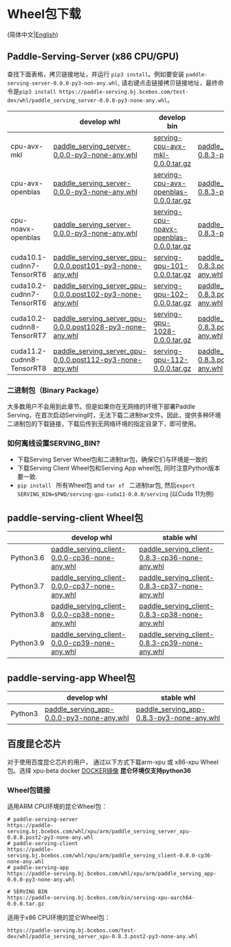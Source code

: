 # Wheel包下载

(简体中文|[English](./Latest_Packages_EN.md))

## Paddle-Serving-Server (x86 CPU/GPU)

查找下面表格，拷贝链接地址，并运行 `pip3 install`。例如要安装 `paddle-serving-server-0.0.0-py3-non-any.whl`, 请右键点击链接拷贝链接地址，最终命令是`pip3 install https://paddle-serving.bj.bcebos.com/test-dev/whl/paddle_serving_server-0.0.0-py3-none-any.whl`。

|                           | develop whl                                                                                                                                                              | develop bin                                                                                                                             | stable whl                                                                                                                                                               | stable bin                                                                                                                              |
|---------------------------|--------------------------------------------------------------------------------------------------------------------------------------------------------------------------|-----------------------------------------------------------------------------------------------------------------------------------------|--------------------------------------------------------------------------------------------------------------------------------------------------------------------------|-----------------------------------------------------------------------------------------------------------------------------------------|
| cpu-avx-mkl               | [paddle_serving_server-0.0.0-py3-none-any.whl ](https://paddle-serving.bj.bcebos.com/test-dev/whl/paddle_serving_server-0.0.0-py3-none-any.whl)                          | [serving-cpu-avx-mkl-0.0.0.tar.gz](https://paddle-serving.bj.bcebos.com/test-dev/bin/serving-cpu-avx-mkl-0.0.0.tar.gz)                  | [paddle_serving_server-0.8.3-py3-none-any.whl ](https://paddle-serving.bj.bcebos.com/test-dev/whl/paddle_serving_server-0.8.3-py3-none-any.whl)                          | [serving-cpu-avx-mkl-0.8.3.tar.gz](https://paddle-serving.bj.bcebos.com/test-dev/bin/serving-cpu-avx-mkl-0.8.3.tar.gz)                  |
| cpu-avx-openblas          | [paddle_serving_server-0.0.0-py3-none-any.whl ](https://paddle-serving.bj.bcebos.com/test-dev/whl/paddle_serving_server-0.0.0-py3-none-any.whl)                          | [serving-cpu-avx-openblas-0.0.0.tar.gz](https://paddle-serving.bj.bcebos.com/test-dev/bin/serving-cpu-avx-openblas-0.0.0.tar.gz)        | [paddle_serving_server-0.8.3-py3-none-any.whl ](https://paddle-serving.bj.bcebos.com/test-dev/whl/paddle_serving_server-0.8.3-py3-none-any.whl)                          | [serving-cpu-avx-openblas-0.8.3.tar.gz](https://paddle-serving.bj.bcebos.com/test-dev/bin/serving-cpu-avx-openblas-0.8.3.tar.gz)        |
| cpu-noavx-openblas        | [paddle_serving_server-0.0.0-py3-none-any.whl ](https://paddle-serving.bj.bcebos.com/test-dev/whl/paddle_serving_server-0.0.0-py3-none-any.whl)                          | [ serving-cpu-noavx-openblas-0.0.0.tar.gz ]( https://paddle-serving.bj.bcebos.com/test-dev/bin/serving-cpu-noavx-openblas-0.0.0.tar.gz) | [paddle_serving_server-0.8.3-py3-none-any.whl ](https://paddle-serving.bj.bcebos.com/test-dev/whl/paddle_serving_server-0.8.3-py3-none-any.whl)                          | [serving-cpu-noavx-openblas-0.8.3.tar.gz]( https://paddle-serving.bj.bcebos.com/test-dev/bin/serving-cpu-noavx-openblas-0.8.3.tar.gz) |
| cuda10.1-cudnn7-TensorRT6 | [paddle_serving_server_gpu-0.0.0.post101-py3-none-any.whl ](https://paddle-serving.bj.bcebos.com/test-dev/whl/paddle_serving_server_gpu-0.0.0.post101-py3-none-any.whl)  | [serving-gpu-101-0.0.0.tar.gz](https://paddle-serving.bj.bcebos.com/test-dev/bin/serving-gpu-101-0.0.0.tar.gz)                          | [paddle_serving_server_gpu-0.8.3.post101-py3-none-any.whl ](https://paddle-serving.bj.bcebos.com/test-dev/whl/paddle_serving_server_gpu-0.8.3.post101-py3-none-any.whl)  | [serving-gpu-101-0.8.3.tar.gz](https://paddle-serving.bj.bcebos.com/test-dev/bin/serving-gpu-101-0.8.3.tar.gz)                          |
| cuda10.2-cudnn7-TensorRT6 | [paddle_serving_server_gpu-0.0.0.post102-py3-none-any.whl ](https://paddle-serving.bj.bcebos.com/test-dev/whl/paddle_serving_server_gpu-0.0.0.post102-py3-none-any.whl)  | [serving-gpu-102-0.0.0.tar.gz](https://paddle-serving.bj.bcebos.com/test-dev/bin/serving-gpu-102-0.0.0.tar.gz)                          | [paddle_serving_server_gpu-0.8.3.post102-py3-none-any.whl ](https://paddle-serving.bj.bcebos.com/test-dev/whl/paddle_serving_server_gpu-0.8.3.post102-py3-none-any.whl)  | [serving-gpu-102-0.8.3.tar.gz](https://paddle-serving.bj.bcebos.com/test-dev/bin/serving-gpu-102-0.8.3.tar.gz)                          |
| cuda10.2-cudnn8-TensorRT7 | [paddle_serving_server_gpu-0.0.0.post1028-py3-none-any.whl ](https://paddle-serving.bj.bcebos.com/test-dev/whl/paddle_serving_server_gpu-0.0.0.post102-py3-none-any.whl) | [ serving-gpu-1028-0.0.0.tar.gz]( https://paddle-serving.bj.bcebos.com/test-dev/bin/serving-gpu-1028-0.0.0.tar.gz )                     | [paddle_serving_server_gpu-0.8.3.post1028-py3-none-any.whl ](https://paddle-serving.bj.bcebos.com/test-dev/whl/paddle_serving_server_gpu-0.8.3.post102-py3-none-any.whl) | [serving-gpu-1028-0.8.3.tar.gz]( https://paddle-serving.bj.bcebos.com/test-dev/bin/serving-gpu-1028-0.8.3.tar.gz )                     |
| cuda11.2-cudnn8-TensorRT8 | [paddle_serving_server_gpu-0.0.0.post112-py3-none-any.whl ](https://paddle-serving.bj.bcebos.com/test-dev/whl/paddle_serving_server_gpu-0.0.0.post112-py3-none-any.whl) | [ serving-gpu-112-0.0.0.tar.gz]( https://paddle-serving.bj.bcebos.com/test-dev/bin/serving-gpu-112-0.0.0.tar.gz )                       | [paddle_serving_server_gpu-0.8.3.post112-py3-none-any.whl ](https://paddle-serving.bj.bcebos.com/test-dev/whl/paddle_serving_server_gpu-0.8.3.post112-py3-none-any.whl)   | [serving-gpu-112-0.8.3.tar.gz]( https://paddle-serving.bj.bcebos.com/test-dev/bin/serving-gpu-112-0.8.3.tar.gz )                       |

### 二进制包（Binary Package）
大多数用户不会用到此章节。但是如果你在无网络的环境下部署Paddle Serving，在首次启动Serving时，无法下载二进制tar文件。因此，提供多种环境二进制包的下载链接，下载后传到无网络环境的指定目录下，即可使用。

### 如何离线设置SERVING_BIN?

- 下载Serving Server Wheel包和二进制tar包，确保它们与环境是一致的
- 下载Serving Client Wheel包和Serving App wheel包, 同时注意Python版本要一致.
- `pip install ` 所有Wheel包 and `tar xf ` 二进制tar包, 然后`export SERVING_BIN=$PWD/serving-gpu-cuda11-0.0.0/serving` (以Cuda 11为例)

## paddle-serving-client Wheel包

|  | develop whl                                                                                                                                      | stable whl                                                                                                                                        |
|-----------------------|--------------------------------------------------------------------------------------------------------------------------------------------------|---------------------------------------------------------------------------------------------------------------------------------------------------|
| Python3.6             | [paddle_serving_client-0.0.0-cp36-none-any.whl](https://paddle-serving.bj.bcebos.com/test-dev/whl/paddle_serving_client-0.0.0-cp36-none-any.whl) | [paddle_serving_client-0.8.3-cp36-none-any.whl](https://paddle-serving.bj.bcebos.com/test-dev/whl/paddle_serving_client-0.8.3-cp36-none-any.whl)  |
| Python3.7             | [paddle_serving_client-0.0.0-cp37-none-any.whl](https://paddle-serving.bj.bcebos.com/test-dev/whl/paddle_serving_client-0.0.0-cp37-none-any.whl) | [paddle_serving_client-0.8.3-cp37-none-any.whl](https://paddle-serving.bj.bcebos.com/test-dev/whl/paddle_serving_client-0.8.3-cp37-none-any.whl)  |
| Python3.8             | [paddle_serving_client-0.0.0-cp38-none-any.whl](https://paddle-serving.bj.bcebos.com/test-dev/whl/paddle_serving_client-0.0.0-cp38-none-any.whl) | [paddle_serving_client-0.8.3-cp38-none-any.whl](https://paddle-serving.bj.bcebos.com/test-dev/whl/paddle_serving_client-0.8.3-cp38-none-any.whl)  |
| Python3.9             | [paddle_serving_client-0.0.0-cp39-none-any.whl](https://paddle-serving.bj.bcebos.com/test-dev/whl/paddle_serving_client-0.0.0-cp39-none-any.whl) | [paddle_serving_client-0.8.3-cp39-none-any.whl](https://paddle-serving.bj.bcebos.com/test-dev/whl/paddle_serving_client-0.8.3-cp39-none-any.whl)  |

## paddle-serving-app Wheel包

|         | develop whl                                                                                                                              | stable whl                                                                                                                                  |
|---------|------------------------------------------------------------------------------------------------------------------------------------------|---------------------------------------------------------------------------------------------------------------------------------------------|
| Python3 | [paddle_serving_app-0.0.0-py3-none-any.whl](https://paddle-serving.bj.bcebos.com/test-dev/whl/paddle_serving_app-0.0.0-py3-none-any.whl) | [ paddle_serving_app-0.8.3-py3-none-any.whl ]( https://paddle-serving.bj.bcebos.com/test-dev/whl/paddle_serving_app-0.8.3-py3-none-any.whl) |


## 百度昆仑芯片
对于使用百度昆仑芯片的用户， 通过以下方式下载arm-xpu 或 x86-xpu Wheel包。选择 xpu-beta docker [DOCKER镜像](./Docker_Images_CN.md) 
**昆仑环境仅支持python36**

### Wheel包链接

适用ARM CPU环境的昆仑Wheel包：
```
# paddle-serving-server
https://paddle-serving.bj.bcebos.com/whl/xpu/arm/paddle_serving_server_xpu-0.0.0.post2-py3-none-any.whl
# paddle-serving-client
https://paddle-serving.bj.bcebos.com/whl/xpu/arm/paddle_serving_client-0.0.0-cp36-none-any.whl
# paddle-serving-app
https://paddle-serving.bj.bcebos.com/whl/xpu/arm/paddle_serving_app-0.0.0-py3-none-any.whl

# SERVING BIN
https://paddle-serving.bj.bcebos.com/bin/serving-xpu-aarch64-0.0.0.tar.gz
```
 
适用于x86 CPU环境的昆仑Wheel包：
``` 
https://paddle-serving.bj.bcebos.com/test-dev/whl/paddle_serving_server_xpu-0.8.3.post2-py3-none-any.whl

```


